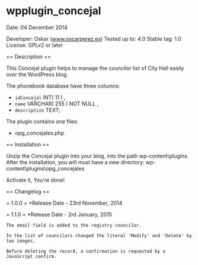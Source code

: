 wpplugin_concejal
=================
Date: 04 December 2014

Developer: Oskar  (www.oscarperez.es)
Tested up to: 4.0
Stable tag: 1.0
License: GPLv2 or later

== Description ==

This Concejal plugin helps to manage the councilor list of City Hall easily over the WordPress blog.

The phonebook database have three columns:
- `idConcejal` INT( 11 ) , 
- `name` VARCHAR( 255 ) NOT NULL , 
- `description` TEXT;

The plugin contains one files:
- opg_concejales.php

== Installation ==

Unzip the Concejal plugin into your blog, into the path wp-content\plugins.
After the installation, you will must have a new directory: wp-content\plugins\opg_concejales

Activate it, 
You're done!

== Changelog ==

= 1.0.0 = *Release Date - 23rd November, 2014

= 1.1.0 = *Release Date - 2rd January, 2015

	The email field is added to the registry councilor.

    In the list of councilors changed the literal 'Modify' and 'Delete' by two images.

    Before deleting the record, a confirmation is requested by a JavaScript confirm.